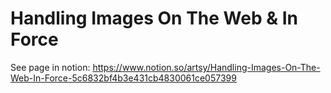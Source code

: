# Handling Images On The Web & In Force

See page in notion: https://www.notion.so/artsy/Handling-Images-On-The-Web-In-Force-5c6832bf4b3e431cb4830061ce057399
